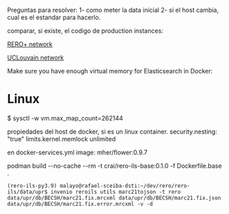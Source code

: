 


Preguntas para resolver:
1- como meter la data inicial
2- si el host cambia, cual es el estandar para hacerlo.

comparar, si existe, el codigo de  production instances:

[RERO+ network](https://bib.rero.ch/)

[UCLouvain network](https://ils.bib.uclouvain.be/)



Make sure you have enough virtual memory for Elasticsearch in Docker:

# Linux
$ sysctl -w vm.max_map_count=262144


propiedades del host de docker, si es un linux container.
security.nesting: "true"
limits.kernel.memlock unlimited


en docker-services.yml
image: mher/flower:0.9.7


podman build --no-cache --rm -t crai/rero-ils-base:0.1.0 -f Dockerfile.base .


```commandline
(rero-ils-py3.9) malayo@rafael-sceiba-dsti:~/dev/rero/rero-ils/data/upr$ invenio reroils utils marc21tojson -t rero data/upr/db/BECSH/marc21.fix.mrcxml data/upr/db/BECSH/marc21.fix.json data/upr/db/BECSH/marc21.fix.error.mrcxml -v -d

```
